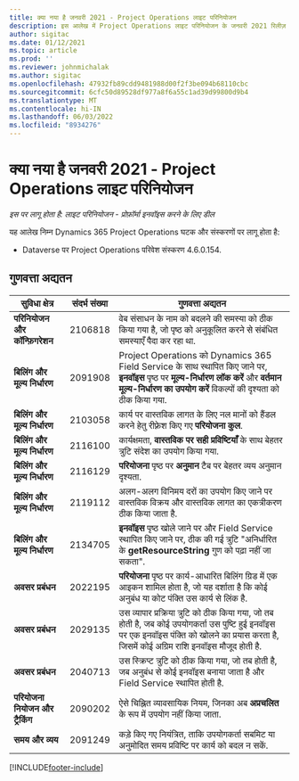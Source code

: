 ```yaml
---
title: क्या नया है जनवरी 2021 - Project Operations लाइट परिनियोजन
description: इस आलेख में Project Operations लाइट परिनियोजन के जनवरी 2021 रिलीज़ में उपलब्ध गुणवत्ता अद्यतनों के बारे में जानकारी दी गई है.
author: sigitac
ms.date: 01/12/2021
ms.topic: article
ms.prod: ''
ms.reviewer: johnmichalak
ms.author: sigitac
ms.openlocfilehash: 47932fb89cdd9481988d00f2f3be094b68110cbc
ms.sourcegitcommit: 6cfc50d89528df977a8f6a55c1ad39d99800d9b4
ms.translationtype: MT
ms.contentlocale: hi-IN
ms.lasthandoff: 06/03/2022
ms.locfileid: "8934276"
---
```

# <a name="whats-new-january-2021---project-operations-lite-deployment"></a>क्या नया है जनवरी 2021 - Project Operations लाइट परिनियोजन


_इस पर लागू होता है: लाइट परिनियोजन - प्रोफ़ॉर्मा इनवॉइस करने के लिए डील_

यह आलेख निम्न Dynamics 365 Project Operations घटक और संस्करणों पर लागू होता है:

  - Dataverse पर Project Operations परिवेश संस्करण 4.6.0.154.
  
## <a name="quality-updates"></a>गुणवत्ता अद्यतन

| **सुविधा क्षेत्र** | **संदर्भ संख्या** | **गुणवत्ता अद्यतन** |
| --- | --- | --- |
| **परिनियोजन और कॉन्फ़िगरेशन** | 2106818 | वेब संसाधन के नाम को बदलने की समस्या को ठीक किया गया है, जो पृष्ठ को अनुकूलित करने से संबंधित समस्याएँ पैदा कर रहा था. |
| **बिलिंग और मूल्य निर्धारण** | 2091908 | Project Operations को Dynamics 365 Field Service के साथ स्थापित किए जाने पर, **इनवॉइस** पृष्ठ पर **मूल्य-निर्धारण लॉक करें** और **वर्तमान मूल्य-निर्धारण का उपयोग करें** विकल्पों की दृश्यता को ठीक किया गया. |
| **बिलिंग और मूल्य निर्धारण** | 2103058 | कार्य पर वास्तविक लागत के लिए नल मानों को हैंडल करने हेतु रीफ़्रेश किए गए **परियोजना कुल**. |
| **बिलिंग और मूल्य निर्धारण** | 2116100 | कार्यक्षमता, **वास्तविक पर सही प्रविष्टियाँ** के साथ बेहतर त्रुटि संदेश का उपयोग किया गया. |
| **बिलिंग और मूल्य निर्धारण** | 2116129 | **परियोजना** पृष्ठ पर **अनुमान** टैब पर बेहतर व्यय अनुमान दृश्यता. |
| **बिलिंग और मूल्य निर्धारण** | 2119112 | अलग-अलग विनिमय दरों का उपयोग किए जाने पर वास्तविक विक्रय और वास्तविक लागत का एकत्रीकरण ठीक किया जाता है. |
| **बिलिंग और मूल्य निर्धारण** | 2134705 | **इनवॉइस** पृष्ठ खोले जाने पर और Field Service स्थापित किए जाने पर, ठीक की गई त्रुटि "अनिर्धारित के **getResourceString** गुण को पढ़ा नहीं जा सकता". |
| **अवसर प्रबंधन** | 2022195 | **परियोजना** पृष्ठ पर कार्य-आधारित बिलिंग ग्रिड में एक आइकन शामिल होता है, जो यह दर्शाता है कि कोई अनुबंध या कोट पंक्ति उस कार्य से लिंक है. |
| **अवसर प्रबंधन** | 2029135 | उस व्यापार प्रक्रिया त्रुटि को ठीक किया गया, जो तब होती है, जब कोई उपयोगकर्ता उस पुष्टि हुई इनवॉइस पर एक इनवॉइस पंक्ति को खोलने का प्रयास करता है, जिसमें कोई अग्रिम राशि इनवॉइस मौजूद होती है. |
| **अवसर प्रबंधन** | 2040713 | उस स्क्रिप्ट त्रुटि को ठीक किया गया, जो तब होती है, जब अनुबंध से कोई इनवॉइस बनाया जाता है और Field Service स्थापित होती है. |
| **परियोजना नियोजन और ट्रैकिंग** | 2090202 | ऐसे चिह्नित व्यावसायिक नियम, जिनका अब **अप्रचलित** के रूप में उपयोग नहीं किया जाता. |
| **समय और व्यय** | 2091249 | कड़े किए गए नियंत्रित, ताकि उपयोगकर्ता सबमिट या अनुमोदित समय प्रविष्टि पर कार्य को बदल न सकें. |


[!INCLUDE[footer-include](../../includes/footer-banner.md)]